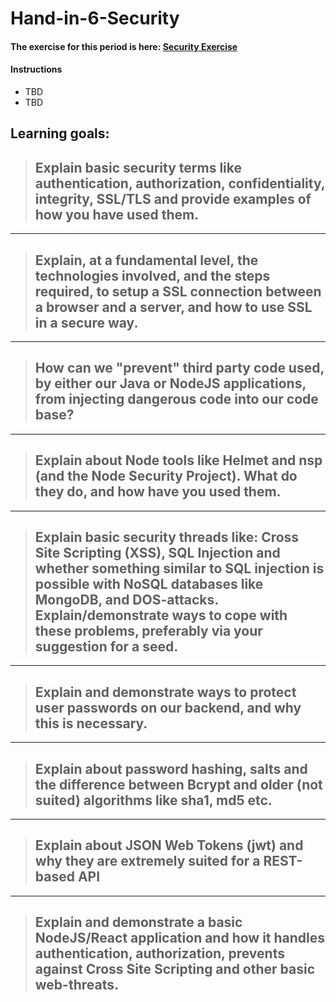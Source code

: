 # Hand-in-6-Security
#### The exercise for this period is here: [Security Exercise](https://docs.google.com/document/d/1ZY-pZDQfwEoQlVk0Qn-lKnpa40MOl-hQdGW9Fx2A5XE/edit)

#### Instructions
- TBD
- TBD


## Learning goals:
>## Explain basic security terms like authentication, authorization, confidentiality, integrity, SSL/TLS and provide examples of how you have used them.

---

>## Explain, at a fundamental level, the technologies involved, and the steps required, to setup a SSL connection between a browser and a server, and how to use SSL in a secure way.

---

>## How can we "prevent" third party code used, by either our Java or NodeJS applications, from injecting dangerous code into our code base?

---

>## Explain about Node tools like Helmet and nsp (and the Node Security Project). What do they do, and how have you used them.

---

>## Explain basic security threads like: Cross Site Scripting (XSS), SQL Injection and whether something similar to SQL injection is possible with NoSQL databases like MongoDB, and DOS-attacks. Explain/demonstrate ways to cope with these problems, preferably via your suggestion for a seed.

---

>## Explain and demonstrate ways to protect user passwords on our backend, and why this is necessary.

---

>## Explain about password hashing, salts and the difference between Bcrypt and older (not suited) algorithms like sha1, md5 etc.

---

>## Explain about JSON Web Tokens (jwt) and why they are extremely suited for a REST-based API

---

>## Explain and demonstrate a basic NodeJS/React application and how it handles authentication, authorization, prevents against Cross Site Scripting and other basic web-threats.

